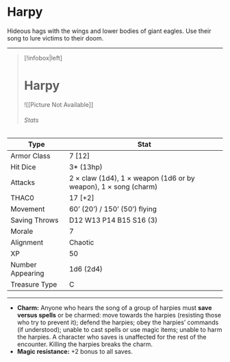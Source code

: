 # Harpy

Hideous hags with the wings and lower bodies of giant eagles. Use their song to lure victims to their doom.

------
> [!infobox|left] 
>  # Harpy 
>  ![[Picture Not Available]] 
>  ###### Stats 
| Type                    | Stat        |
| ---------------- | ------------------------------ |
| Armor Class     | 7 [12]                                                       |
| Hit Dice         | 3* (13hp)                                                    |
| Attacks          | 2 × claw (1d4), 1 × weapon (1d6 or by weapon), 1 × song (charm) |
| THAC0            | 17 [+2]                                                      |
| Movement         | 60’ (20’) / 150’ (50’) flying                                |
| Saving Throws    | D12 W13 P14 B15 S16 (3)                                      |
| Morale           | 7                                                            |
| Alignment        | Chaotic                                                      |
| XP               | 50                                                           |
| Number Appearing | 1d6 (2d4)                                                    |
| Treasure Type    | C                                                            |

------

- **Charm:** Anyone who hears the song of a group of harpies must **save versus spells** or be charmed: move towards the harpies (resisting those who try to prevent it); defend the harpies; obey the harpies’ commands (if understood); unable to cast spells or use magic items; unable to harm the harpies. A character who saves is unaffected for the rest of the encounter. Killing the harpies breaks the charm.
- **Magic resistance:** +2 bonus to all saves.